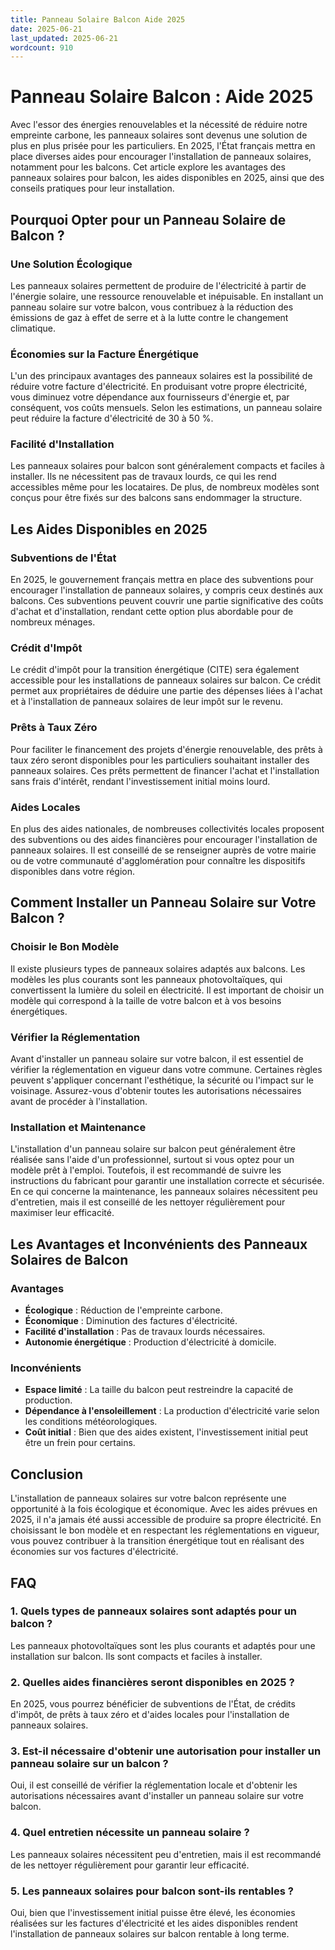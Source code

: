 ```yaml
---
title: Panneau Solaire Balcon Aide 2025
date: 2025-06-21
last_updated: 2025-06-21
wordcount: 910
---
```


# Panneau Solaire Balcon : Aide 2025

Avec l'essor des énergies renouvelables et la nécessité de réduire notre empreinte carbone, les panneaux solaires sont devenus une solution de plus en plus prisée pour les particuliers. En 2025, l'État français mettra en place diverses aides pour encourager l'installation de panneaux solaires, notamment pour les balcons. Cet article explore les avantages des panneaux solaires pour balcon, les aides disponibles en 2025, ainsi que des conseils pratiques pour leur installation.

## Pourquoi Opter pour un Panneau Solaire de Balcon ?

### Une Solution Écologique

Les panneaux solaires permettent de produire de l'électricité à partir de l'énergie solaire, une ressource renouvelable et inépuisable. En installant un panneau solaire sur votre balcon, vous contribuez à la réduction des émissions de gaz à effet de serre et à la lutte contre le changement climatique.

### Économies sur la Facture Énergétique

L'un des principaux avantages des panneaux solaires est la possibilité de réduire votre facture d'électricité. En produisant votre propre électricité, vous diminuez votre dépendance aux fournisseurs d'énergie et, par conséquent, vos coûts mensuels. Selon les estimations, un panneau solaire peut réduire la facture d'électricité de 30 à 50 %.

### Facilité d'Installation

Les panneaux solaires pour balcon sont généralement compacts et faciles à installer. Ils ne nécessitent pas de travaux lourds, ce qui les rend accessibles même pour les locataires. De plus, de nombreux modèles sont conçus pour être fixés sur des balcons sans endommager la structure.

## Les Aides Disponibles en 2025

### Subventions de l'État

En 2025, le gouvernement français mettra en place des subventions pour encourager l'installation de panneaux solaires, y compris ceux destinés aux balcons. Ces subventions peuvent couvrir une partie significative des coûts d'achat et d'installation, rendant cette option plus abordable pour de nombreux ménages.

### Crédit d'Impôt

Le crédit d'impôt pour la transition énergétique (CITE) sera également accessible pour les installations de panneaux solaires sur balcon. Ce crédit permet aux propriétaires de déduire une partie des dépenses liées à l'achat et à l'installation de panneaux solaires de leur impôt sur le revenu.

### Prêts à Taux Zéro

Pour faciliter le financement des projets d'énergie renouvelable, des prêts à taux zéro seront disponibles pour les particuliers souhaitant installer des panneaux solaires. Ces prêts permettent de financer l'achat et l'installation sans frais d'intérêt, rendant l'investissement initial moins lourd.

### Aides Locales

En plus des aides nationales, de nombreuses collectivités locales proposent des subventions ou des aides financières pour encourager l'installation de panneaux solaires. Il est conseillé de se renseigner auprès de votre mairie ou de votre communauté d'agglomération pour connaître les dispositifs disponibles dans votre région.

## Comment Installer un Panneau Solaire sur Votre Balcon ?

### Choisir le Bon Modèle

Il existe plusieurs types de panneaux solaires adaptés aux balcons. Les modèles les plus courants sont les panneaux photovoltaïques, qui convertissent la lumière du soleil en électricité. Il est important de choisir un modèle qui correspond à la taille de votre balcon et à vos besoins énergétiques.

### Vérifier la Réglementation

Avant d'installer un panneau solaire sur votre balcon, il est essentiel de vérifier la réglementation en vigueur dans votre commune. Certaines règles peuvent s'appliquer concernant l'esthétique, la sécurité ou l'impact sur le voisinage. Assurez-vous d'obtenir toutes les autorisations nécessaires avant de procéder à l'installation.

### Installation et Maintenance

L'installation d'un panneau solaire sur balcon peut généralement être réalisée sans l'aide d'un professionnel, surtout si vous optez pour un modèle prêt à l'emploi. Toutefois, il est recommandé de suivre les instructions du fabricant pour garantir une installation correcte et sécurisée. En ce qui concerne la maintenance, les panneaux solaires nécessitent peu d'entretien, mais il est conseillé de les nettoyer régulièrement pour maximiser leur efficacité.

## Les Avantages et Inconvénients des Panneaux Solaires de Balcon

### Avantages

- **Écologique** : Réduction de l'empreinte carbone.
- **Économique** : Diminution des factures d'électricité.
- **Facilité d'installation** : Pas de travaux lourds nécessaires.
- **Autonomie énergétique** : Production d'électricité à domicile.

### Inconvénients

- **Espace limité** : La taille du balcon peut restreindre la capacité de production.
- **Dépendance à l'ensoleillement** : La production d'électricité varie selon les conditions météorologiques.
- **Coût initial** : Bien que des aides existent, l'investissement initial peut être un frein pour certains.

## Conclusion

L'installation de panneaux solaires sur votre balcon représente une opportunité à la fois écologique et économique. Avec les aides prévues en 2025, il n'a jamais été aussi accessible de produire sa propre électricité. En choisissant le bon modèle et en respectant les réglementations en vigueur, vous pouvez contribuer à la transition énergétique tout en réalisant des économies sur vos factures d'électricité.

## FAQ

### 1. Quels types de panneaux solaires sont adaptés pour un balcon ?

Les panneaux photovoltaïques sont les plus courants et adaptés pour une installation sur balcon. Ils sont compacts et faciles à installer.

### 2. Quelles aides financières seront disponibles en 2025 ?

En 2025, vous pourrez bénéficier de subventions de l'État, de crédits d'impôt, de prêts à taux zéro et d'aides locales pour l'installation de panneaux solaires.

### 3. Est-il nécessaire d'obtenir une autorisation pour installer un panneau solaire sur un balcon ?

Oui, il est conseillé de vérifier la réglementation locale et d'obtenir les autorisations nécessaires avant d'installer un panneau solaire sur votre balcon.

### 4. Quel entretien nécessite un panneau solaire ?

Les panneaux solaires nécessitent peu d'entretien, mais il est recommandé de les nettoyer régulièrement pour garantir leur efficacité.

### 5. Les panneaux solaires pour balcon sont-ils rentables ?

Oui, bien que l'investissement initial puisse être élevé, les économies réalisées sur les factures d'électricité et les aides disponibles rendent l'installation de panneaux solaires sur balcon rentable à long terme.